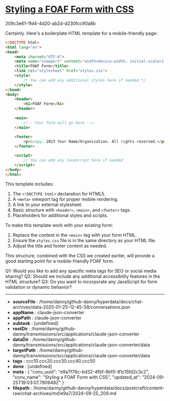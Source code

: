 # [Styling a FOAF Form with CSS](https://claude.ai/chat/e9a7f76c-bd32-4fbf-9bf0-81c15fd2c3c2)

209c3e61-1fd4-4d20-ab2d-d230fcc90a8b

 Certainly. Here's a boilerplate HTML template for a mobile-friendly page:

```html
<!DOCTYPE html>
<html lang="en">
<head>
    <meta charset="UTF-8">
    <meta name="viewport" content="width=device-width, initial-scale=1.0">
    <title>FOAF Form</title>
    <link rel="stylesheet" href="styles.css">
    <style>
        /* You can add any additional styles here if needed */
    </style>
</head>
<body>
    <header>
        <h1>FOAF Form</h1>
    </header>
    
    <main>
        <!-- Your form will go here -->
    </main>
    
    <footer>
        <p>&copy; 2023 Your Name/Organization. All rights reserved.</p>
    </footer>

    <script>
        // You can add any JavaScript here if needed
    </script>
</body>
</html>
```

This template includes:

1. The `<!DOCTYPE html>` declaration for HTML5.
2. A `<meta>` viewport tag for proper mobile rendering.
3. A link to your external stylesheet.
4. Basic structure with `<header>`, `<main>`, and `<footer>` tags.
5. Placeholders for additional styles and scripts.

To make this template work with your existing form:

1. Replace the content in the `<main>` tag with your form HTML.
2. Ensure the `styles.css` file is in the same directory as your HTML file.
3. Adjust the title and footer content as needed.

This structure, combined with the CSS we created earlier, will provide a good starting point for a mobile-friendly FOAF form.

Q1: Would you like to add any specific meta tags for SEO or social media sharing?
Q2: Should we include any additional accessibility features in the HTML structure?
Q3: Do you want to incorporate any JavaScript for form validation or dynamic behavior?

---

* **sourceFile** : /home/danny/github-danny/hyperdata/docs/chat-archives/data-2025-01-25-12-45-58/conversations.json
* **appName** : claude-json-converter
* **appPath** : claude-json-converter
* **subtask** : [undefined]
* **rootDir** : /home/danny/github-danny/transmissions/src/applications/claude-json-converter
* **dataDir** : /home/danny/github-danny/transmissions/src/applications/claude-json-converter/data
* **targetPath** : /home/danny/github-danny/transmissions/src/applications/claude-json-converter/data
* **tags** : ccc10.ccc20.ccc30.ccc40.ccc50
* **done** : [undefined]
* **meta** : {
  "conv_uuid": "e9a7f76c-bd32-4fbf-9bf0-81c15fd2c3c2",
  "conv_name": "Styling a FOAF Form with CSS",
  "updated_at": "2024-09-25T19:03:07.790949Z"
}
* **filepath** : /home/danny/github-danny/hyperdata/docs/postcraft/content-raw/chat-archives/md/e9a7/2024-09-25_209.md